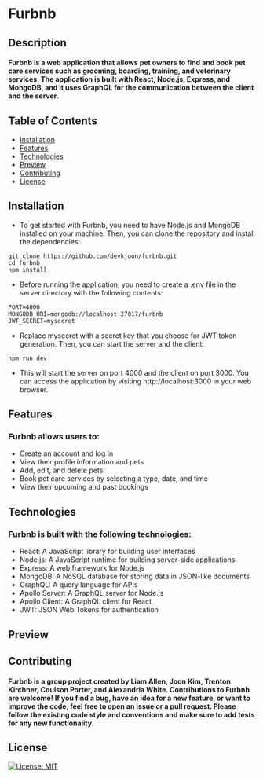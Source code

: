 # Furbnb
## Description
#### Furbnb is a web application that allows pet owners to find and book pet care services such as grooming, boarding, training, and veterinary services. The application is built with React, Node.js, Express, and MongoDB, and it uses GraphQL for the communication between the client and the server.
## Table of Contents
- [Installation](#installation)
- [Features](#features)
- [Technologies](#technologies)
- [Preview](#preview)
- [Contributing](#contributing)
- [License](#license)
## Installation
- To get started with Furbnb, you need to have Node.js and MongoDB installed on your machine. Then, you can clone the repository and install the dependencies:
```
git clone https://github.com/devkjoon/furbnb.git
cd furbnb
npm install
```

- Before running the application, you need to create a .env file in the server directory with the following contents:
```
PORT=4000
MONGODB_URI=mongodb://localhost:27017/furbnb
JWT_SECRET=mysecret
```

- Replace mysecret with a secret key that you choose for JWT token generation. Then, you can start the server and the client:
```
npm run dev
```

- This will start the server on port 4000 and the client on port 3000. You can access the application by visiting http://localhost:3000 in your web browser.

## Features
### Furbnb allows users to:

- Create an account and log in
- View their profile information and pets
- Add, edit, and delete pets
- Book pet care services by selecting a type, date, and time
- View their upcoming and past bookings
## Technologies
### Furbnb is built with the following technologies:
- React: A JavaScript library for building user interfaces
- Node.js: A JavaScript runtime for building server-side applications
- Express: A web framework for Node.js
- MongoDB: A NoSQL database for storing data in JSON-like documents
- GraphQL: A query language for APIs
- Apollo Server: A GraphQL server for Node.js
- Apollo Client: A GraphQL client for React
- JWT: JSON Web Tokens for authentication
## Preview

## Contributing
#### Furbnb is a group project created by Liam Allen, Joon Kim, Trenton Kirchner, Coulson Porter, and Alexandria White. Contributions to Furbnb are welcome! If you find a bug, have an idea for a new feature, or want to improve the code, feel free to open an issue or a pull request. Please follow the existing code style and conventions and make sure to add tests for any new functionality.
## License
[![License: MIT](https://img.shields.io/badge/License-MIT-yellow.svg)](https://opensource.org/licenses/MIT)  
